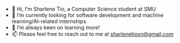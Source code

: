 - 👋 Hi, I’m Sharlene Tio, a Computer Science student at SMU
- 👀 I’m currently looking for software development and machine learning/AI-related internships
- 🌱 I’m always keen on learning more! 
- 📫 Please feel free to reach out to me at sharlenetioxn@gmail.com

<!---
ShermanNovak/ShermanNovak is a ✨ special ✨ repository because its `README.md` (this file) appears on your GitHub profile.
You can click the Preview link to take a look at your changes.
--->
